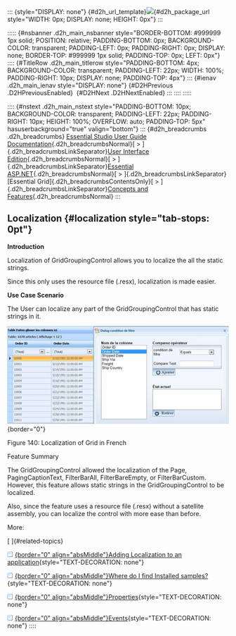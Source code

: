 ::: {style="DISPLAY: none"}
[](ms-xhelp:///?Id=d2h_url_template){#d2h_url_template}![](!package_url!){#d2h_package_url style="WIDTH: 0px; DISPLAY: none; HEIGHT: 0px"}
:::

::::: {#nsbanner .d2h_main_nsbanner style="BORDER-BOTTOM: #999999 1px solid; POSITION: relative; PADDING-BOTTOM: 0px; BACKGROUND-COLOR: transparent; PADDING-LEFT: 0px; PADDING-RIGHT: 0px; DISPLAY: none; BORDER-TOP: #999999 1px solid; PADDING-TOP: 0px; LEFT: 0px"}
:::: {#TitleRow .d2h_main_titlerow style="PADDING-BOTTOM: 4px; BACKGROUND-COLOR: transparent; PADDING-LEFT: 22px; WIDTH: 100%; PADDING-RIGHT: 10px; DISPLAY: none; PADDING-TOP: 4px"}
::: {#ienav .d2h_main_ienav style="DISPLAY: none"}
[](ms-xhelp:///?Id=72f183a1-019d-4dcc-adcf-f08adc780ab0){#D2HPrevious .D2HPreviousEnabled}  [](ms-xhelp:///?Id=ef267c62-c6e5-4046-bb9c-2e7ac573aa55){#D2HNext .D2HNextEnabled}
:::
::::
:::::

:::: {#nstext .d2h_main_nstext style="PADDING-BOTTOM: 10px; BACKGROUND-COLOR: transparent; PADDING-LEFT: 22px; PADDING-RIGHT: 10px; HEIGHT: 100%; OVERFLOW: auto; PADDING-TOP: 5px" hasuserbackground="true" valign="bottom"}
::: {#d2h_breadcrumbs .d2h_breadcrumbs}
[Essential Studio User Guide Documentation](ms-xhelp:///?Id=12457748-09e3-4d74-a240-8e049cedf030){.d2h_breadcrumbsNormal}[ \> ]{.d2h_breadcrumbsLinkSeparator}[User Interface Edition](ms-xhelp:///?Id=c29296b7-531c-413b-a0ec-488ca1f7f669){.d2h_breadcrumbsNormal}[ \> ]{.d2h_breadcrumbsLinkSeparator}[Essential ASP.NET](ms-xhelp:///?Id=25c35330-c127-4dad-9a92-ed79dc7261a6){.d2h_breadcrumbsNormal}[ \> ]{.d2h_breadcrumbsLinkSeparator}[Essential Grid]{.d2h_breadcrumbsContentsOnly}[ \> ]{.d2h_breadcrumbsLinkSeparator}[Concepts and Features](ms-xhelp:///?Id=9e489974-524d-457c-9881-e458b1321685){.d2h_breadcrumbsNormal}
:::

## Localization {#localization style="tab-stops: 0pt"}

**Introduction**

Localization of GridGroupingControl allows you to localize the all the static strings.

Since this only uses the resource file (.resx), localization is made easier.

**Use Case Scenario**

The User can localize any part of the GridGroupingControl that has static strings in it.

![](ImagesExt/image68_143.jpg){border="0"}

Figure 140: Localization of Grid in French

Feature Summary

The GridGroupingControl allowed the localization of the Page, PagingCaptionText, FilterBarAll, FilterBareEmpty, or FilterBarCustom. However, this feature allows static strings in the GridGroupingControl to be localized.

Also, since the feature uses a resource file (.resx) without a satellite assembly, you can localize the control with more ease than before.

More:

[ ]{#related-topics}

[![](button.gif){border="0" align="absMiddle"}Adding Localization to an application](ms-xhelp:///?Id=ef267c62-c6e5-4046-bb9c-2e7ac573aa55){style="TEXT-DECORATION: none"}

[![](button.gif){border="0" align="absMiddle"}Where do I find Installed samples?](ms-xhelp:///?Id=9fef5c82-f7d8-49dc-bb76-302337e709d3){style="TEXT-DECORATION: none"}

[![](button.gif){border="0" align="absMiddle"}Properties](ms-xhelp:///?Id=702aba3f-783d-4f9e-b654-b0ecccd81b0d){style="TEXT-DECORATION: none"}

[![](button.gif){border="0" align="absMiddle"}Events](ms-xhelp:///?Id=3719f5b6-3094-4831-8be6-787e0b4f128e){style="TEXT-DECORATION: none"}
::::
